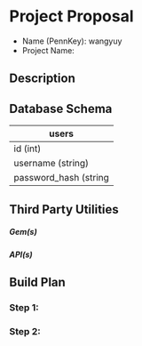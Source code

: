 # Project Proposal
* Name (PennKey): wangyuy
* Project Name: 

## Description


## Database Schema

| users |
| ------ |
| id (int) |
| username (string) | 
| password_hash (string |

## Third Party Utilities
##### Gem(s)

##### API(s) 


## Build Plan
### Step 1:


### Step 2:


